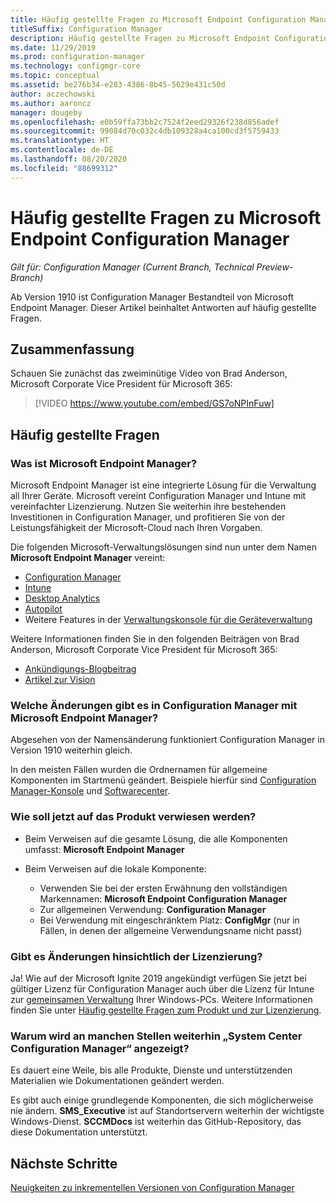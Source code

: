 ```yaml
---
title: Häufig gestellte Fragen zu Microsoft Endpoint Configuration Manager
titleSuffix: Configuration Manager
description: Häufig gestellte Fragen zu Microsoft Endpoint Configuration Manager
ms.date: 11/29/2019
ms.prod: configuration-manager
ms.technology: configmgr-core
ms.topic: conceptual
ms.assetid: be276b34-e283-4386-8b45-5629e431c50d
author: aczechowski
ms.author: aaroncz
manager: dougeby
ms.openlocfilehash: e0b59ffa73bb2c7524f2eed29326f238d856adef
ms.sourcegitcommit: 99084d70c032c4db109328a4ca100cd3f5759433
ms.translationtype: HT
ms.contentlocale: de-DE
ms.lasthandoff: 08/20/2020
ms.locfileid: "88699312"
---
```

# <a name="microsoft-endpoint-configuration-manager-faq"></a>Häufig gestellte Fragen zu Microsoft Endpoint Configuration Manager

*Gilt für: Configuration Manager (Current Branch, Technical Preview-Branch)*

Ab Version 1910 ist Configuration Manager Bestandteil von Microsoft Endpoint Manager. Dieser Artikel beinhaltet Antworten auf häufig gestellte Fragen.

## <a name="summary"></a>Zusammenfassung

Schauen Sie zunächst das zweiminütige Video von Brad Anderson, Microsoft Corporate Vice President für Microsoft 365:

> [!VIDEO https://www.youtube.com/embed/GS7oNPInFuw]

## <a name="faqs"></a>Häufig gestellte Fragen

### <a name="what-is-microsoft-endpoint-manager"></a>Was ist Microsoft Endpoint Manager?

Microsoft Endpoint Manager ist eine integrierte Lösung für die Verwaltung all Ihrer Geräte. Microsoft vereint Configuration Manager und Intune mit vereinfachter Lizenzierung. Nutzen Sie weiterhin ihre bestehenden Investitionen in Configuration Manager, und profitieren Sie von der Leistungsfähigkeit der Microsoft-Cloud nach Ihren Vorgaben.

Die folgenden Microsoft-Verwaltungslösungen sind nun unter dem Namen **Microsoft Endpoint Manager** vereint:

- [Configuration Manager](/configmgr)
- [Intune](/intune)
- [Desktop Analytics](../../desktop-analytics/overview.md)
- [Autopilot](/intune/enrollment/enrollment-autopilot)
- Weitere Features in der [Verwaltungskonsole für die Geräteverwaltung](https://techcommunity.microsoft.com/t5/enterprise-mobility-security/microsoft-intune-rolls-out-an-improved-streamlined-endpoint/ba-p/937760)

Weitere Informationen finden Sie in den folgenden Beiträgen von Brad Anderson, Microsoft Corporate Vice President für Microsoft 365:

- [Ankündigungs-Blogbeitrag](https://aka.ms/cmannounce)
- [Artikel zur Vision](https://aka.ms/MEMVisionPaper)

### <a name="what-things-change-in-configuration-manager-with-microsoft-endpoint-manager"></a>Welche Änderungen gibt es in Configuration Manager mit Microsoft Endpoint Manager?

Abgesehen von der Namensänderung funktioniert Configuration Manager in Version 1910 weiterhin gleich.

In den meisten Fällen wurden die Ordnernamen für allgemeine Komponenten im Startmenü geändert. Beispiele hierfür sind [Configuration Manager-Konsole](../servers/manage/admin-console.md#bkmk_open) und [Softwarecenter](software-center.md#bkmk_open).

### <a name="how-do-we-refer-to-the-product-now"></a>Wie soll jetzt auf das Produkt verwiesen werden?

- Beim Verweisen auf die gesamte Lösung, die alle Komponenten umfasst: **Microsoft Endpoint Manager**

- Beim Verweisen auf die lokale Komponente:
  - Verwenden Sie bei der ersten Erwähnung den vollständigen Markennamen: **Microsoft Endpoint Configuration Manager**
  - Zur allgemeinen Verwendung: **Configuration Manager**
  - Bei Verwendung mit eingeschränktem Platz: **ConfigMgr** (nur in Fällen, in denen der allgemeine Verwendungsname nicht passt)

### <a name="are-there-any-licensing-changes"></a>Gibt es Änderungen hinsichtlich der Lizenzierung?

Ja! Wie auf der Microsoft Ignite 2019 angekündigt verfügen Sie jetzt bei gültiger Lizenz für Configuration Manager auch über die Lizenz für Intune zur [gemeinsamen Verwaltung](../../comanage/overview.md) Ihrer Windows-PCs. Weitere Informationen finden Sie unter [Häufig gestellte Fragen zum Produkt und zur Lizenzierung](product-and-licensing-faq.md#bkmk_mem).

### <a name="why-do-i-still-see-system-center-configuration-manager-some-places"></a>Warum wird an manchen Stellen weiterhin „System Center Configuration Manager“ angezeigt?

Es dauert eine Weile, bis alle Produkte, Dienste und unterstützenden Materialien wie Dokumentationen geändert werden.

Es gibt auch einige grundlegende Komponenten, die sich möglicherweise nie ändern. **SMS_Executive** ist auf Standortservern weiterhin der wichtigste Windows-Dienst. **SCCMDocs** ist weiterhin das GitHub-Repository, das diese Dokumentation unterstützt.

## <a name="next-steps"></a>Nächste Schritte

[Neuigkeiten zu inkrementellen Versionen von Configuration Manager](../plan-design/changes/whats-new-incremental-versions.md)